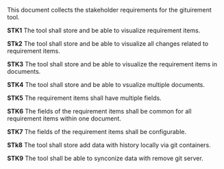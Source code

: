 This document collects the stakeholder requirements for the gituirement tool.

**STK1**
The tool shall store and be able to visualize requirement items.

**STk2**
The tool shall store and be able to visualize all changes related to requirement items.

**STK3**
The tool shall store and be able to visualize the requirement items in documents.

**STK4**
The tool shall store and be able to vsualize multiple documents.

**STK5**
The requirement items shall have multiple fields.

**STK6**
The fields of the requirement items shall be common for all requirement items within one document.

**STK7**
The fields of the requirement items shall be configurable.

**STk8**
The tool shall store add data with history locally via git containers.

**STK9**
The tool shall be able to synconize data with remove git server.
